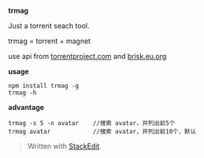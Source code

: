 **trmag** 

Just a torrent seach tool. 

trmag = torrent + magnet 

use api from [torrentproject.com](http://torrentproject.com) and [brisk.eu.org](http://brisk.eu.org/api/magnet.php)

**usage**
```shell
npm install trmag -g
trmag -h
```

**advantage**
```shell
trmag -s 5 -n avatar    //搜索 avatar，并列出前5个
trmag avatar            //搜索 avatar，并列出前10个，默认
```

> Written with [StackEdit](https://stackedit.io/).
